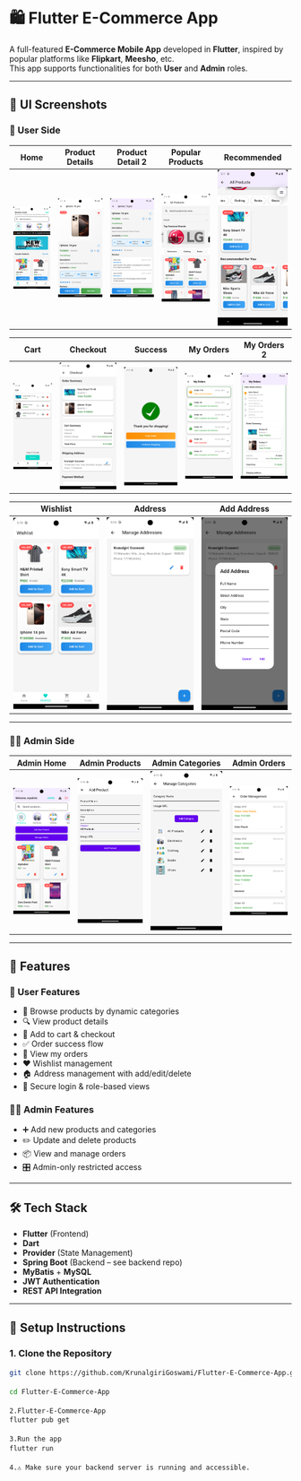 # 🛍️ Flutter E-Commerce App

A full-featured **E-Commerce Mobile App** developed in **Flutter**, inspired by popular platforms like **Flipkart**, **Meesho**, etc.  
This app supports functionalities for both **User** and **Admin** roles.

---

## 📸 UI Screenshots

### 👤 User Side

| Home | Product Details | Product Detail 2 | Popular Products | Recommended |
|------|------------------|------------------|------------------|-------------|
| ![Home](screenshots/home.png) | ![Details](screenshots/productdetails.png) | ![Detail2](screenshots/productdatail2.png) | ![Popular](screenshots/popularProducts.png) | ![Recommended](screenshots/reccomanded.png) |

| Cart | Checkout | Success | My Orders | My Orders 2 |
|------|----------|---------|-----------|-------------|
| ![Cart](screenshots/cart.png) | ![Checkout](screenshots/checkout.png) | ![Success](screenshots/success.png) | ![MyOrder](screenshots/myorder.png) | ![MyOrder2](screenshots/myorder2.png) |

| Wishlist | Address | Add Address |
|----------|---------|-------------|
| ![Wishlist](screenshots/wishlist.png) | ![Address](screenshots/address.png) | ![Add Address](screenshots/addAddress.png) |

---

### 🧑‍💼 Admin Side

| Admin Home | Admin Products | Admin Categories | Admin Orders |
|------------|----------------|------------------|--------------|
| ![AdminHome](screenshots/adminHome.png) | ![AdminProduct](screenshots/adminProduct.png) | ![AdminCategory](screenshots/adminCategories.png) | ![AdminOrder](screenshots/adminOrder.png) |

---

## 🚀 Features

### 👤 User Features
- 📱 Browse products by dynamic categories
- 🔍 View product details
- 🛒 Add to cart & checkout
- ✅ Order success flow
- 🧾 View my orders
- ❤️ Wishlist management
- 🏠 Address management with add/edit/delete
- 🔐 Secure login & role-based views

### 🧑‍💼 Admin Features
- ➕ Add new products and categories
- ✏️ Update and delete products
- 📦 View and manage orders
- 🎛️ Admin-only restricted access

---

## 🛠️ Tech Stack

- **Flutter** (Frontend)
- **Dart**
- **Provider** (State Management)
- **Spring Boot** (Backend – see backend repo)
- **MyBatis** + **MySQL**
- **JWT Authentication**
- **REST API Integration**

---

## 🔧 Setup Instructions

### 1. Clone the Repository

```bash
git clone https://github.com/KrunalgiriGoswami/Flutter-E-Commerce-App.git

cd Flutter-E-Commerce-App

2.Flutter-E-Commerce-App
flutter pub get

3.Run the app
flutter run

4.⚠️ Make sure your backend server is running and accessible.




